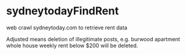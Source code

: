 # sydneytodayFindRent
web crawl sydneytoday.com to retrieve rent data


Adjusted means deletion of illegitimate posts, e.g. burwood apartment whole house weekly rent below $200 will be deleted.
